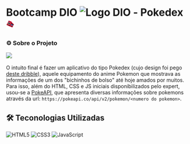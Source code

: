 # Bootcamp DIO <img src="https://avatars.githubusercontent.com/u/26231823?s=200&v=4" alt="Logo DIO" height=24> - Pokedex <img src="./assets//img/favicon64x64.png" height=24>


### ⚙ Sobre o Projeto
<img src="https://cdn.dribbble.com/users/1171520/screenshots/6540871/pokedex2.png" height=350><br>

O intuito final é fazer um aplicativo do tipo Pokedex (cujo design foi pego [deste dribble](https://dribbble.com/shots/6540871-Pokedex-App)), aquele equipamento do anime Pokemon que mostrava as informações de um dos "bichinhos de bolso" até hoje amados por muitos. Para isso, além do HTML, CSS e JS iniciais disponibilizados pelo expert, usou-se a [PokeAPI](https://pokeapi.co/), que apresenta diversas informações sobre pokemons através da url: ```https://pokeapi.co/api/v2/pokemon/<numero do pokemon>```.


## 🛠 Teconologias Utilizadas
![HTML5](https://img.shields.io/badge/HTML5-000?style=for-the-badge&logo=html5)
![CSS3](https://img.shields.io/badge/CSS3-000?style=for-the-badge&logo=css3&logoColor=264CE4)
![JavaScript](https://img.shields.io/badge/JavaScript-000?style=for-the-badge&logo=javascript)